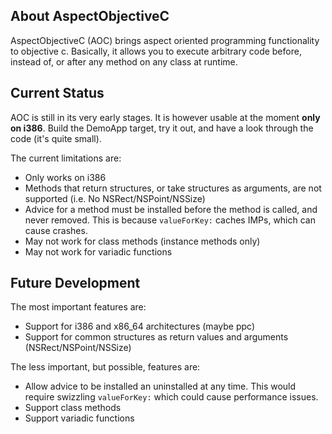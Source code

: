 ## About AspectObjectiveC

AspectObjectiveC (AOC) brings aspect oriented programming functionality to objective c.
Basically, it allows you to execute arbitrary code before, instead of, or after any method
on any class at runtime.

## Current Status

AOC is still in its very early stages. It is however
usable at the moment **only on i386**. Build the DemoApp
target, try it out, and have a look through the code (it's quite
small).

The current limitations are:

 - Only works on i386
 - Methods that return structures, or take structures as arguments, 
   are not supported (i.e. No NSRect/NSPoint/NSSize)
 - Advice for a method must be installed before the method is called, and never removed.
   This is because <code>valueForKey:</code> caches IMPs, which can cause crashes.
 - May not work for class methods (instance methods only)
 - May not work for variadic functions

## Future Development

The most important features are:

 - Support for i386 and x86_64 architectures (maybe ppc)
 - Support for common structures as return values and arguments (NSRect/NSPoint/NSSize)
 
The less important, but possible, features are:

 - Allow advice to be installed an uninstalled at any time.
   This would require swizzling <code>valueForKey:</code> which could cause performance issues.
 - Support class methods
 - Support variadic functions